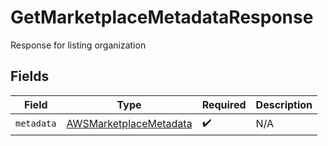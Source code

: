# GetMarketplaceMetadataResponse

Response for listing organization


## Fields

| Field                                                                   | Type                                                                    | Required                                                                | Description                                                             |
| ----------------------------------------------------------------------- | ----------------------------------------------------------------------- | ----------------------------------------------------------------------- | ----------------------------------------------------------------------- |
| `metadata`                                                              | [AWSMarketplaceMetadata](../../models/shared/awsmarketplacemetadata.md) | :heavy_check_mark:                                                      | N/A                                                                     |